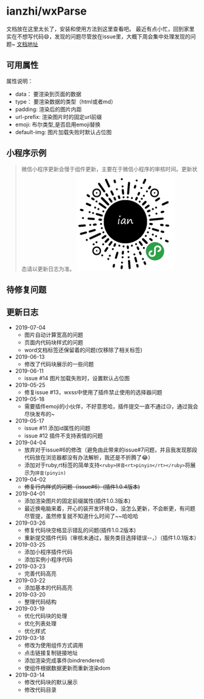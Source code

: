 # ianzhi/wxParse
文档放在这里太长了，安装和使用方法到这里查看吧。
最近有点小忙，回到家里实在不想写代码😄，发现的问题尽管放在issue里，大概下周会集中处理发现的问题~
[文档地址](https://www.dnote.cn/users/ianzhi/posts/wxParsewendang)

## 可用属性
属性说明：
- data： 要渲染到页面的数据
- type： 要渲染数据的类型（html或者md）
- padding: 渲染后的图片内距
- url-prefix: 渲染图片时的固定url前缀
- emoji: 布尔类型,是否启用emoji替换
- default-img: 图片加载失败时默认占位图

## 小程序示例
> 微信小程序更新会慢于组件更新，主要在于微信小程序的审核时间。更新状态请以更新日志为准。
![微信小程序](./wechat-program.jpg)

## 待修复问题

## 更新日志
- 2019-07-04
    - 图片自动计算宽高的问题
    - 页面内代码块样式的问题
    - word文档标签还保留着的问题(仅移除了相关标签)
- 2019-06-13
    - 修改了代码块展示的一些问题
- 2019-06-11
    - issue #14 图片加载失败时，设置默认占位图
- 2019-05-25
    - 修复issue #13，wxss中使用了插件禁止使用的选择器问题
- 2019-05-18
    - 需要插件emoji的小伙伴，不好意思哈，插件提交一直不通过😥，通过我会尽快发布的~
- 2019-05-17
    - issue #11 添加id属性的问题
    - issue #12 插件不支持表情的问题
- 2019-04-04
    - 放弃对于issue#6的修改（避免由此带来的issue#7问题，并且我发现那段代码放在浏览器都没有办法解析，我还是不折腾了😂）
    - 添加对于ruby,rt标签的简单支持`<ruby>拼音<rt>pinyin</rt></ruby>`将展示为`拼音(pinyin)`
- 2019-04-02
    - ~~修复行内样式的问题（issue#6）(插件1.0.4版本)~~
- 2019-04-01
    - 添加渲染图片的固定前缀属性(插件1.0.3版本)
    - 最近换电脑来着，开心的装开发环境😋，没怎么更新，不会断更，有问题尽管提，虽然修复就不知道什么时间了~~哈哈哈
- 2019-03-26
    - 修复代码块空格显示错乱的问题(插件1.0.2版本)
    - 重新提交插件代码（审核未通过，服务类目选择错误--，）（插件1.0.1版本）
- 2019-03-25
    - 添加小程序插件代码
    - 添加实例小程序代码
- 2019-03-23
    - 完善代码高亮
- 2019-03-22
    - 添加基本的代码高亮
- 2019-03-20
    - 整理代码结构
- 2019-03-19
    - 优化代码块的处理
    - 优化列表处理
    - 优化样式
- 2019-03-18
    - 修改为使用组件方式调用
    - 点击链接复制链接地址
    - 添加渲染完成事件(bindrendered)
    - 使组件根据数据更新而重新渲染dom
- 2019-03-14
    - 修改代码块的默认展示
    - 修改代码目录
